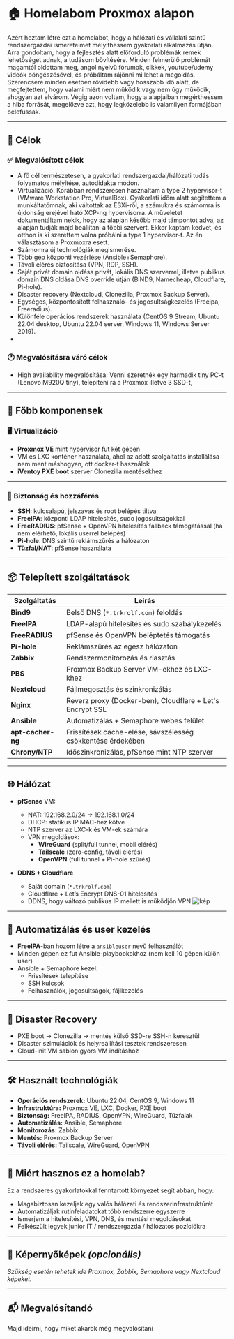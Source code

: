# 🏠 Homelabom Proxmox alapon

Azért hoztam létre ezt a homelabot, hogy a hálózati és vállalati szintű rendszergazdai ismereteimet mélyíthessem gyakorlati alkalmazás útján. Arra gondoltam, hogy a fejlesztés alatt előforduló problémák remek lehetőséget adnak, a tudásom bővítésére. Minden felmerülő problémát magamtól oldottam meg, angol nyelvű fórumok, cikkek, youtube/udemy videók böngészésével, és próbáltam rájönni mi lehet a megoldás. Szerencsére minden esetben rövidebb vagy hosszabb idő alatt, de megfejtettem, hogy valami miért nem működik vagy nem úgy működik, ahogyan azt elvárom. Végig azon voltam, hogy a alapjaiban megérthessem a hiba forrását, megelőzve azt, hogy legközelebb is valamilyen formájában belefussak.

---

## 🎯 Célok
### ✅ Megvalósított célok

- A fő cél természetesen, a gyakorlati rendszergazdai/hálózati tudás folyamatos mélyítése, autodidakta módon.
- Virtualizáció: Korábban rendszeresen használtam a type 2 hypervisor-t (VMware Workstation Pro, VirtualBox). Gyakorlati időm alatt segítettem a munkáltatómnak, aki váltottak az ESXi-ről, a számukra és számomra is újdonság erejével ható XCP-ng hypervisorra. A műveletet dokumentáltam nekik, hogy az alapján később majd támpontot adva, az alapján tudják majd beállítani a többi szervert. Ekkor kaptam kedvet, és otthon is ki szerettem volna próbálni a type 1 hypervisor-t. Az én választásom a Proxmoxra esett. 
- Számomra új technológiák megismerése.
- Több gép központi vezérlése (Ansible+Semaphore).
- Távoli elérés biztosítása (VPN, RDP, SSH).
- Saját privát domain oldása privát, lokális DNS szerverrel, illetve publikus domain DNS oldása DNS override útján (BIND9, Namecheap, Cloudflare, Pi-hole).
- Disaster recovery (Nextcloud, Clonezilla, Proxmox Backup Server).
- Egységes, központosított felhasználó- és jogosultságkezelés (Freeipa, Freeradius).
- Különféle operációs rendszerek használata (CentOS 9 Stream, Ubuntu 22.04 desktop, Ubuntu 22.04 server, Windows 11, Windows Server 2019).
- 

### 🕐 Megvalósításra váró célok
- High availability  megvalósítása: Venni szeretnék egy harmadik tiny PC-t (Lenovo M920Q tiny), telepíteni rá a Proxmox illetve 3 SSD-t, 
---

## 🔭 Főbb komponensek

### 🖥️ Virtualizáció

- **Proxmox VE** mint hypervisor fut két gépen
- VM és LXC konténer használata, ahol az adott szolgáltatás installálása nem ment máshogyan, ott docker-t használok
- **iVentoy PXE boot** szerver Clonezilla mentésekhez

---

### 🔐 Biztonság és hozzáférés

- **SSH**: kulcsalapú, jelszavas és root belépés tiltva
- **FreeIPA**: központi LDAP hitelesítés, sudo jogosultságokkal
- **FreeRADIUS**: pfSense + OpenVPN hitelesítés fallback támogatással (ha nem elérhető, lokális userrel belépés)
- **Pi-hole**: DNS szintű reklámszűrés a hálózaton
- **Tűzfal/NAT**: pfSense használata

---

## 📦 Telepített szolgáltatások

| Szolgáltatás     | Leírás                                                      |
|------------------|-------------------------------------------------------------|
| **Bind9**        | Belső DNS (`*.trkrolf.com`) feloldás                        |
| **FreeIPA**      | LDAP-alapú hitelesítés és sudo szabálykezelés               |
| **FreeRADIUS**   | pfSense és OpenVPN beléptetés támogatás                     |
| **Pi-hole**      | Reklámszűrés az egész hálózaton                             |
| **Zabbix**       | Rendszermonitorozás és riasztás                             |
| **PBS**          | Proxmox Backup Server VM-ekhez és LXC-khez                  |
| **Nextcloud**    | Fájlmegosztás és szinkronizálás                             |
| **Nginx**        | Reverz proxy (Docker-ben), Cloudflare + Let's Encrypt SSL  |
| **Ansible**      | Automatizálás + Semaphore webes felület                     |
| **apt-cacher-ng**| Frissítések cache-elése, sávszélesség csökkentése érdekében|
| **Chrony/NTP**   | Időszinkronizálás, pfSense mint NTP szerver                |

---

## 🌐 Hálózat

- **pfSense** VM:
  - NAT: 192.168.2.0/24 → 192.168.1.0/24
  - DHCP: statikus IP MAC-hez kötve
  - NTP szerver az LXC-k és VM-ek számára
  - VPN megoldások:
    - **WireGuard** (split/full tunnel, mobil elérés)
    - **Tailscale** (zero-config, távoli elérés)
    - **OpenVPN** (full tunnel + Pi-hole szűrés)

- **DDNS + Cloudflare**
  - Saját domain (`*.trkrolf.com`)
  - Cloudflare + Let’s Encrypt DNS-01 hitelesítés
  - DDNS, hogy változó publikus IP mellett is működjön VPN
![kép](https://github.com/user-attachments/assets/d518d7cf-809b-4dc6-9af2-eab210de6ee1)

---

## 🧠 Automatizálás és user kezelés

- **FreeIPA**-ban hozom létre a `ansibleuser` nevű felhasználót
- Minden gépen ez fut Ansible-playbookokhoz (nem kell 10 gépen külön user)
- Ansible + Semaphore kezel:
  - Frissítések telepítése
  - SSH kulcsok
  - Felhasználók, jogosultságok, fájlkezelés

---

## 🧪 Disaster Recovery

- PXE boot → Clonezilla → mentés külső SSD-re SSH-n keresztül
- Disaster szimulációk és helyreállítási tesztek rendszeresen
- Cloud-init VM sablon gyors VM indításhoz

---

## 🛠️ Használt technológiák

- **Operációs rendszerek:** Ubuntu 22.04, CentOS 9, Windows 11
- **Infrastruktúra:** Proxmox VE, LXC, Docker, PXE boot
- **Biztonság:** FreeIPA, RADIUS, OpenVPN, WireGuard, Tűzfalak
- **Automatizálás:** Ansible, Semaphore
- **Monitorozás:** Zabbix
- **Mentés:** Proxmox Backup Server
- **Távoli elérés:** Tailscale, WireGuard, OpenVPN

---

## 💼 Miért hasznos ez a homelab?

Ez a rendszeres gyakorlatokkal fenntartott környezet segít abban, hogy:

- Magabiztosan kezeljek egy valós hálózati és rendszerinfrastruktúrát
- Automatizáljak rutinfeladatokat több rendszerre egyszerre
- Ismerjem a hitelesítési, VPN, DNS, és mentési megoldásokat
- Felkészült legyek junior IT / rendszergazda / hálózatos pozíciókra

---

## 📸 Képernyőképek *(opcionális)*

_Szükség esetén tehetek ide Proxmox, Zabbix, Semaphore vagy Nextcloud képeket._

---

## 📬 Megvalósítandó
Majd ideírni, hogy miket akarok még megvalósítani



